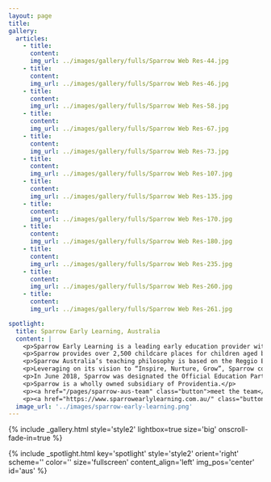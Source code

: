 ```yaml
---
layout: page
title: 
gallery:
  articles:
    - title: 
      content: 
      img_url: ../images/gallery/fulls/Sparrow Web Res-44.jpg
    - title: 
      content: 
      img_url: ../images/gallery/fulls/Sparrow Web Res-46.jpg
    - title: 
      content: 
      img_url: ../images/gallery/fulls/Sparrow Web Res-58.jpg
    - title: 
      content: 
      img_url: ../images/gallery/fulls/Sparrow Web Res-67.jpg
    - title: 
      content: 
      img_url: ../images/gallery/fulls/Sparrow Web Res-73.jpg
    - title: 
      content: 
      img_url: ../images/gallery/fulls/Sparrow Web Res-107.jpg
    - title: 
      content: 
      img_url: ../images/gallery/fulls/Sparrow Web Res-135.jpg
    - title: 
      content: 
      img_url: ../images/gallery/fulls/Sparrow Web Res-170.jpg
    - title: 
      content: 
      img_url: ../images/gallery/fulls/Sparrow Web Res-180.jpg
    - title: 
      content: 
      img_url: ../images/gallery/fulls/Sparrow Web Res-235.jpg
    - title: 
      content: 
      img_url: ../images/gallery/fulls/Sparrow Web Res-260.jpg
    - title: 
      content: 
      img_url: ../images/gallery/fulls/Sparrow Web Res-261.jpg

spotlight:
  title: Sparrow Early Learning, Australia
  content: |
    <p>Sparrow Early Learning is a leading early education provider with 31 early childcare centers located in Victoria and Queensland, Australia. </p>
    <p>Sparrow provides over 2,500 childcare places for children aged between 6 months to 6 years old during weekdays from 6:30am to 6:30pm. </p>
    <p>Sparrow Australia’s teaching philosophy is based on the Reggio Emilia approach where a natural environment provides children with a healthy surrounding and development.</p>
    <p>Leveraging on its vision to “Inspire, Nurture, Grow”, Sparrow continues to widen its early education offering to include health living activities such as soccer classes delivered by Inter Milan’s academy coaches. </p>
    <p>In June 2018, Sparrow was designated the Official Education Partner of Inter Milan Italian Football Clubs and has begun by launching Inter Academy Australia in Queensland. Inter Milan FC Academy Australia provides weekly soccer classes held at Sparrow centers and soccer camps during holiday periods in Queensland.</p>
    <p>Sparrow is a wholly owned subsidiary of Providentia.</p>
    <p><a href="/pages/sparrow-aus-team" class="button">meet the team</a></p>
    <p><a href="https://www.sparrowearlylearning.com.au/" class="button">visit the schools</a></p>
  image_url: '../images/sparrow-early-learning.png'
---
```


{% include _gallery.html style='style2' lightbox=true size='big' onscroll-fade-in=true %}

{% include _spotlight.html key='spotlight' style='style2' orient='right' scheme='' color='' size='fullscreen' content_align='left' img_pos='center' id='aus' %}